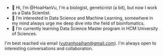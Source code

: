 - 👋 Hi, I’m @HoaiHanVu, I'm a biologist, geneticnist (a bit), but now I work as a Data Scientist. 
- 👀 I’m interested in Data Science and Machine Learning, somewhere in my mind always urge me deep dive into the field of bioinfomatics.
- 🌱 I’m currently learning Data Science Master program in HCM University of Sciences.


I'm best reached via email (vutranhoaihan@gmail.com). I'm always open to interesting conversations and collaboration.

<!---
HoaiHanVu/HoaiHanVu is a ✨ special ✨ repository because its `README.md` (this file) appears on your GitHub profile.
You can click the Preview link to take a look at your changes.
--->
